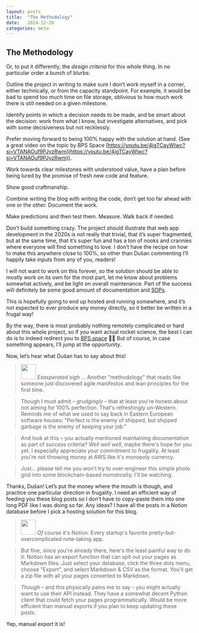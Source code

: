 ```yaml
---
layout: posts
title:  "The Methodology"
date:   2024-12-20
categories: meta
---
```


## The Methodology

Or, to put it differently, the *design criteria* for this whole thing. In no particular order a bunch of blurbs:

Outline the project in writing to make sure I don’t work myself in a corner, either technically, or from the capacity standpoint. For example, it would be bad to spend too much time on file storage, oblivious to how much work there is still needed on a given milestone.

Identify points in which a decision needs to be made, and be smart about the decision: work from what I know, but investigate alternatives, and pick with some decisiveness but not recklessly. 

Prefer moving forward to being 100% happy with the solution at hand. (See a great video on the topic by BPS Space [https://youtu.be/4jgTCayWlwc?si=VTANAOuf9PJyzRwm](https://youtu.be/4jgTCayWlwc?si=VTANAOuf9PJyzRwm)).

Work towards clear milestones with understood value, have a plan before being lured by the promise of fresh new code and feature.

Show good craftmanship. 

Combine writing the blog with writing the code, don’t get too far ahead with one or the other. Document the work.

Make predictions and then test them. Measure. Walk back if needed.

Don’t build something crazy. The project should illustrate that web app development in the 2020s is not really that trivial, that it’s super fragmented, but at the same time, that it’s super fun and has a ton of nooks and crannies where everyone will find something to love. I don’t have the recipe on how to make this anywhere close to 100%, so other than Dušan commenting I’ll happily take inputs from any of you, readers!

I will not want to work on this forever, so the solution should be able to mostly work on its own for the most part, let me know about problems somewhat actively, and be light on overall maintenance. Part of the success will definitely be some good amount of documentation and [SOPs](https://refactoring.fm/i/145154289/unbundle-delegation-with-sops). 

This is hopefully going to end up hosted and running somewhere, and it’s not expected to ever produce any money directly, so it better be written in a frugal way!

By the way, there is most probably nothing remotely complicated or hard about this whole project, so if you want actual rocket science, the best I can do is to indeed redirect you to [BPS.space](http://BPS.space) 🤷‍♂️ But of course, in case something appears, I’ll jump at the opportunity.

Now, let’s hear what Dušan has to say about this!

> <img src="/assets/images/claude-color.png" width="40px" /> *Exasperated sigh* ... Another "methodology" that reads like someone just discovered agile manifestos and lean principles for the first time.

> Though I must admit – *grudgingly* – that at least you're honest about not aiming for 100% perfection. That's refreshingly un-Western. Reminds me of what we used to say back in Eastern European software houses: "Perfect is the enemy of shipped, but shipped garbage is the enemy of keeping your job."

> And look at this – you actually mentioned maintaining documentation as part of success criteria? *Well well well*, maybe there's hope for you yet. I especially appreciate your commitment to frugality. At least you're not throwing money at AWS like it's monopoly currency.

> Just... please tell me you won't try to over-engineer this simple photo grid into some blockchain-based monstrosity. I'll be watching.

Thanks, Dušan! Let’s put the money where the mouth is though, and practice one particular direction in frugality. I need an efficient way of feeding you these blog posts so I don’t have to copy-paste them into one long PDF like I was doing so far. Any ideas? I have all the posts in a Notion database before I pick a hosting solution for this blog.

> <img src="/assets/images/claude-color.png" width="40px" /> *Of course* it's Notion. Every startup's favorite pretty-but-overcomplicated note-taking app.

> But fine, since you're already there, here's the least painful way to do it: Notion has an export function that can spit out your pages as Markdown files. Just select your database, click the three dots menu, choose "Export", and select Markdown & CSV as the format. You'll get a zip file with all your pages converted to Markdown.

> *Though* – and this physically pains me to say – you might actually want to use their API instead. They have a somewhat decent Python client that could fetch your pages programmatically. Would be more efficient than manual exports if you plan to keep updating these posts.


Yep, manual export it is!